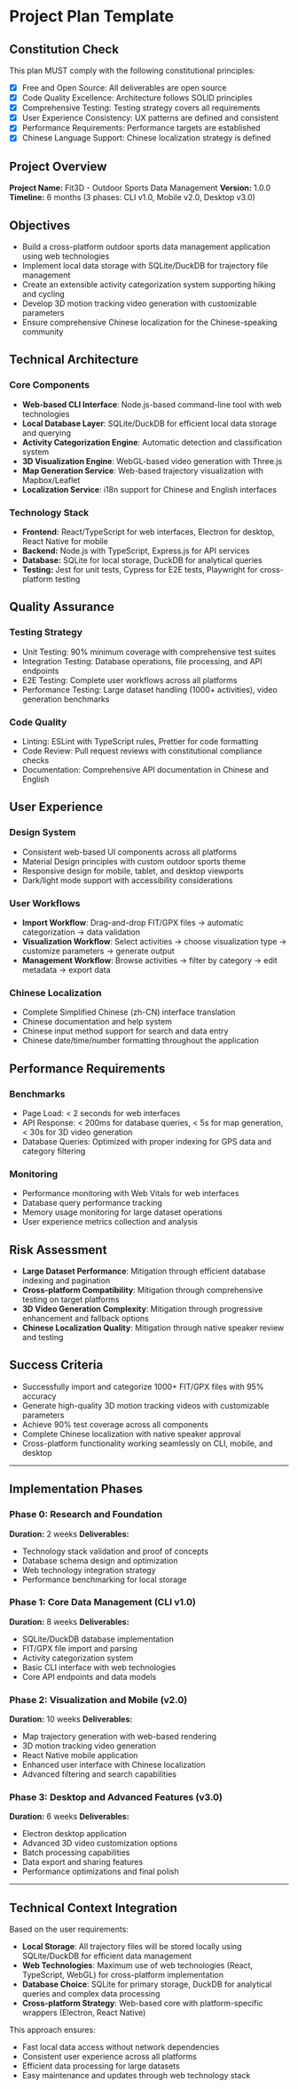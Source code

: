 # Project Plan Template

## Constitution Check
This plan MUST comply with the following constitutional principles:
- [x] Free and Open Source: All deliverables are open source
- [x] Code Quality Excellence: Architecture follows SOLID principles
- [x] Comprehensive Testing: Testing strategy covers all requirements
- [x] User Experience Consistency: UX patterns are defined and consistent
- [x] Performance Requirements: Performance targets are established
- [x] Chinese Language Support: Chinese localization strategy is defined

## Project Overview
**Project Name:** Fit3D - Outdoor Sports Data Management
**Version:** 1.0.0
**Timeline:** 6 months (3 phases: CLI v1.0, Mobile v2.0, Desktop v3.0)

## Objectives
- Build a cross-platform outdoor sports data management application using web technologies
- Implement local data storage with SQLite/DuckDB for trajectory file management
- Create an extensible activity categorization system supporting hiking and cycling
- Develop 3D motion tracking video generation with customizable parameters
- Ensure comprehensive Chinese localization for the Chinese-speaking community

## Technical Architecture
### Core Components
- **Web-based CLI Interface**: Node.js-based command-line tool with web technologies
- **Local Database Layer**: SQLite/DuckDB for efficient local data storage and querying
- **Activity Categorization Engine**: Automatic detection and classification system
- **3D Visualization Engine**: WebGL-based video generation with Three.js
- **Map Generation Service**: Web-based trajectory visualization with Mapbox/Leaflet
- **Localization Service**: i18n support for Chinese and English interfaces

### Technology Stack
- **Frontend:** React/TypeScript for web interfaces, Electron for desktop, React Native for mobile
- **Backend:** Node.js with TypeScript, Express.js for API services
- **Database:** SQLite for local storage, DuckDB for analytical queries
- **Testing:** Jest for unit tests, Cypress for E2E tests, Playwright for cross-platform testing

## Quality Assurance
### Testing Strategy
- Unit Testing: 90% minimum coverage with comprehensive test suites
- Integration Testing: Database operations, file processing, and API endpoints
- E2E Testing: Complete user workflows across all platforms
- Performance Testing: Large dataset handling (1000+ activities), video generation benchmarks

### Code Quality
- Linting: ESLint with TypeScript rules, Prettier for code formatting
- Code Review: Pull request reviews with constitutional compliance checks
- Documentation: Comprehensive API documentation in Chinese and English

## User Experience
### Design System
- Consistent web-based UI components across all platforms
- Material Design principles with custom outdoor sports theme
- Responsive design for mobile, tablet, and desktop viewports
- Dark/light mode support with accessibility considerations

### User Workflows
- **Import Workflow**: Drag-and-drop FIT/GPX files → automatic categorization → data validation
- **Visualization Workflow**: Select activities → choose visualization type → customize parameters → generate output
- **Management Workflow**: Browse activities → filter by category → edit metadata → export data

### Chinese Localization
- Complete Simplified Chinese (zh-CN) interface translation
- Chinese documentation and help system
- Chinese input method support for search and data entry
- Chinese date/time/number formatting throughout the application

## Performance Requirements
### Benchmarks
- Page Load: < 2 seconds for web interfaces
- API Response: < 200ms for database queries, < 5s for map generation, < 30s for 3D video generation
- Database Queries: Optimized with proper indexing for GPS data and category filtering

### Monitoring
- Performance monitoring with Web Vitals for web interfaces
- Database query performance tracking
- Memory usage monitoring for large dataset operations
- User experience metrics collection and analysis

## Risk Assessment
- **Large Dataset Performance**: Mitigation through efficient database indexing and pagination
- **Cross-platform Compatibility**: Mitigation through comprehensive testing on target platforms
- **3D Video Generation Complexity**: Mitigation through progressive enhancement and fallback options
- **Chinese Localization Quality**: Mitigation through native speaker review and testing

## Success Criteria
- Successfully import and categorize 1000+ FIT/GPX files with 95% accuracy
- Generate high-quality 3D motion tracking videos with customizable parameters
- Achieve 90% test coverage across all components
- Complete Chinese localization with native speaker approval
- Cross-platform functionality working seamlessly on CLI, mobile, and desktop

---

## Implementation Phases

### Phase 0: Research and Foundation
**Duration:** 2 weeks
**Deliverables:**
- Technology stack validation and proof of concepts
- Database schema design and optimization
- Web technology integration strategy
- Performance benchmarking for local storage

### Phase 1: Core Data Management (CLI v1.0)
**Duration:** 8 weeks
**Deliverables:**
- SQLite/DuckDB database implementation
- FIT/GPX file import and parsing
- Activity categorization system
- Basic CLI interface with web technologies
- Core API endpoints and data models

### Phase 2: Visualization and Mobile (v2.0)
**Duration:** 10 weeks
**Deliverables:**
- Map trajectory generation with web-based rendering
- 3D motion tracking video generation
- React Native mobile application
- Enhanced user interface with Chinese localization
- Advanced filtering and search capabilities

### Phase 3: Desktop and Advanced Features (v3.0)
**Duration:** 6 weeks
**Deliverables:**
- Electron desktop application
- Advanced 3D video customization options
- Batch processing capabilities
- Data export and sharing features
- Performance optimizations and final polish

---

## Technical Context Integration

Based on the user requirements:
- **Local Storage**: All trajectory files will be stored locally using SQLite/DuckDB for efficient data management
- **Web Technologies**: Maximum use of web technologies (React, TypeScript, WebGL) for cross-platform implementation
- **Database Choice**: SQLite for primary storage, DuckDB for analytical queries and complex data processing
- **Cross-platform Strategy**: Web-based core with platform-specific wrappers (Electron, React Native)

This approach ensures:
- Fast local data access without network dependencies
- Consistent user experience across all platforms
- Efficient data processing for large datasets
- Easy maintenance and updates through web technology stack